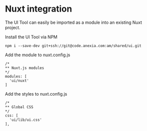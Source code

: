 # Nuxt integration

The UI Tool can easily be imported as a module into an existing Nuxt project.

Install the UI Tool via NPM

``` 
npm i --save-dev git+ssh://git@code.anexia.com:am/shared/ui.git
```

Add the module to nuxt.config.js  

```
/*
** Nuxt.js modules
*/
modules: [
  'ui/nuxt'
]
```

Add the styles to nuxt.config.js

```
/*
** Global CSS
*/
css: [
  'ui/lib/ui.css'
],
```